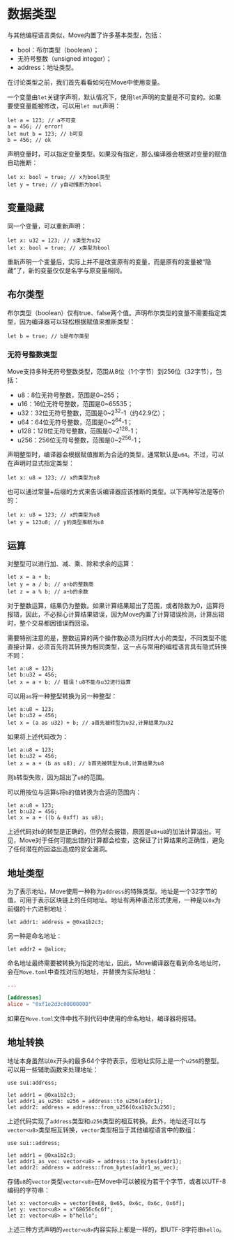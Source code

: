 # 数据类型

与其他编程语言类似，Move内置了许多基本类型，包括：

- bool：布尔类型（boolean）；
- 无符号整数（unsigned integer）；
- address：地址类型。

在讨论类型之前，我们首先看看如何在Move中使用变量。

一个变量由`let`关键字声明，默认情况下，使用`let`声明的变量是不可变的。如果要使变量能被修改，可以用`let mut`声明：

```
let a = 123; // a不可变
a = 456; // error!
let mut b = 123; // b可变
b = 456; // ok
```

声明变量时，可以指定变量类型。如果没有指定，那么编译器会根据对变量的赋值自动推断：

```
let x: bool = true; // x为bool类型
let y = true; // y自动推断为bool
```

## 变量隐藏

同一个变量，可以重新声明：

```
let x: u32 = 123; // x类型为u32
let x: bool = true; // x类型为bool
```

重新声明一个变量后，实际上并不是改变原有的变量，而是原有的变量被“隐藏”了，新的变量仅仅是名字与原变量相同。

## 布尔类型

布尔类型（boolean）仅有true、false两个值。声明布尔类型的变量不需要指定类型，因为编译器可以轻松根据赋值来推断类型：

```
let b = true; // b是布尔类型
```

### 无符号整数类型

Move支持多种无符号整数类型，范围从8位（1个字节）到256位（32字节），包括：

- u8：8位无符号整数，范围是0~255；
- u16：16位无符号整数，范围是0~65535；
- u32：32位无符号整数，范围是0~2<sup>32</sup>-1（约42.9亿）；
- u64：64位无符号整数，范围是0~2<sup>64</sup>-1；
- u128：128位无符号整数，范围是0~2<sup>128</sup>-1；
- u256：256位无符号整数，范围是0~2<sup>256</sup>-1；

声明整型时，编译器会根据赋值推断为合适的类型，通常默认是`u64`。不过，可以在声明时显式指定类型：

```
let x: u8 = 123; // x的类型为u8
```

也可以通过常量+后缀的方式来告诉编译器应该推断的类型。以下两种写法是等价的：

```
let x: u8 = 123; // x的类型为u8
let y = 123u8; // y的类型推断为u8
```

## 运算

对整型可以进行加、减、乘、除和求余的运算：

```
let x = a + b;
let y = a / b; // a÷b的整数商
let z = a % b; // a÷b的余数
```

对于整数运算，结果仍为整数。如果计算结果超出了范围，或者除数为0，运算将报错，因此，不必担心计算结果错误，因为Move内置了计算错误检测，计算出错时，整个交易都因错误而回滚。

需要特别注意的是，整数运算的两个操作数必须为同样大小的类型，不同类型不能直接计算，必须首先将其转换为相同类型，这一点与常用的编程语言具有隐式转换不同：

```
let a:u8 = 123;
let b:u32 = 456;
let x = a + b; // 错误！u8不能与u32进行运算
```

可以用`as`将一种整型转换为另一种整型：

```
let a:u8 = 123;
let b:u32 = 456;
let x = (a as u32) + b; // a首先被转型为u32,计算结果为u32
```

如果将上述代码改为：

```
let a:u8 = 123;
let b:u32 = 456;
let x = a + (b as u8); // b首先被转型为u8,计算结果为u8
```

则`b`转型失败，因为超出了`u8`的范围。

可以用按位与运算`&`将`b`的值转换为合适的范围内：

```
let a:u8 = 123;
let b:u32 = 456;
let x = a + ((b & 0xff) as u8);
```

上述代码对`b`的转型是正确的，但仍然会报错，原因是`u8+u8`的加法计算溢出。可见，Move对于任何可能出错的计算都会检查，这保证了计算结果的正确性，避免了任何潜在的因溢出造成的安全漏洞。

## 地址类型

为了表示地址，Move使用一种称为`address`的特殊类型。地址是一个32字节的值，可用于表示区块链上的任何地址。地址有两种语法形式使用，一种是以`0x`为前缀的十六进制地址：

```
let addr1: address = @0xa1b2c3;
```

另一种是命名地址：

```
let addr2 = @alice;
```

命名地址最终需要被转换为指定的地址，因此，Move编译器在看到命名地址时，会在`Move.toml`中查找对应的地址，并替换为实际地址：

```toml
...

[addresses]
alice = "0xf1e2d3c00000000"
```

如果在`Move.toml`文件中找不到代码中使用的命名地址，编译器将报错。

## 地址转换

地址本身虽然以`0x`开头的最多64个字符表示，但地址实际上是一个`u256`的整型。可以用一些辅助函数来处理地址：

```
use sui:address;

let addr1 = @0xa1b2c3;
let addr1_as_u256: u256 = address::to_u256(addr1);
let addr2: address = address::from_u256(0xa1b2c3u256);
```

上述代码实现了`address`类型和`u256`类型的相互转换。此外，地址还可以与`vector<u8>`类型相互转换，`vector`类型相当于其他编程语言中的数组：

```
use sui::address;

let addr1 = @0xa1b2c3;
let addr1_as_vec: vector<u8> = address::to_bytes(addr1);
let addr2: address = address::from_bytes(addr1_as_vec);
```

存储`u8`的`vector`类型`vector<u8>`在Move中可以被视为若干个字节，或者以UTF-8编码的字符串：

```
let x: vector<u8> = vector[0x68, 0x65, 0x6c, 0x6c, 0x6f];
let y: vector<u8> = x"68656c6c6f";
let z: vector<u8> = b"hello";
```

上述三种方式声明的`vector<u8>`内容实际上都是一样的，即UTF-8字符串`hello`。
